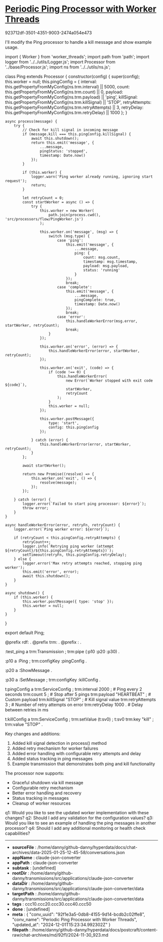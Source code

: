 # [Periodic Ping Processor with Worker Threads](https://claude.ai/chat/92f1e3a5-0db8-4155-9d14-bcdb2c02ffe8)

923712df-3501-4351-9003-2474a054e473

 I'll modify the Ping processor to handle a kill message and show example usage.

<antArtifact identifier="ping-processor-updated" type="application/vnd.ant.code" language="javascript" title="Ping.js">
import { Worker } from 'worker_threads';
import path from 'path';
import logger from '../../utils/Logger.js';
import Processor from '../base/Processor.js';
import ns from '../../utils/ns.js';

class Ping extends Processor {
    constructor(config) {
        super(config);
        this.worker = null;
        this.pingConfig = {
            interval: this.getPropertyFromMyConfig(ns.trm.interval) || 5000,
            count: this.getPropertyFromMyConfig(ns.trm.count) || 0,
            payload: this.getPropertyFromMyConfig(ns.trm.payload) || 'ping',
            killSignal: this.getPropertyFromMyConfig(ns.trm.killSignal) || 'STOP',
            retryAttempts: this.getPropertyFromMyConfig(ns.trm.retryAttempts) || 3,
            retryDelay: this.getPropertyFromMyConfig(ns.trm.retryDelay) || 1000
        };
    }

    async process(message) {
        try {
            // Check for kill signal in incoming message
            if (message.kill === this.pingConfig.killSignal) {
                await this.shutdown();
                return this.emit('message', { 
                    ...message, 
                    pingStatus: 'stopped',
                    timestamp: Date.now()
                });
            }

            if (this.worker) {
                logger.warn('Ping worker already running, ignoring start request');
                return;
            }

            let retryCount = 0;
            const startWorker = async () => {
                try {
                    this.worker = new Worker(
                        path.join(process.cwd(), 'src/processors/flow/PingWorker.js')
                    );

                    this.worker.on('message', (msg) => {
                        switch (msg.type) {
                            case 'ping':
                                this.emit('message', {
                                    ...message,
                                    ping: {
                                        count: msg.count,
                                        timestamp: msg.timestamp,
                                        payload: msg.payload,
                                        status: 'running'
                                    }
                                });
                                break;
                            case 'complete':
                                this.emit('message', { 
                                    ...message, 
                                    pingComplete: true,
                                    timestamp: Date.now()
                                });
                                break;
                            case 'error':
                                this.handleWorkerError(msg.error, startWorker, retryCount);
                                break;
                        }
                    });

                    this.worker.on('error', (error) => {
                        this.handleWorkerError(error, startWorker, retryCount);
                    });

                    this.worker.on('exit', (code) => {
                        if (code !== 0) {
                            this.handleWorkerError(
                                new Error(`Worker stopped with exit code ${code}`),
                                startWorker,
                                retryCount
                            );
                        }
                        this.worker = null;
                    });

                    this.worker.postMessage({
                        type: 'start',
                        config: this.pingConfig
                    });

                } catch (error) {
                    this.handleWorkerError(error, startWorker, retryCount);
                }
            };

            await startWorker();

            return new Promise((resolve) => {
                this.worker.on('exit', () => {
                    resolve(message);
                });
            });

        } catch (error) {
            logger.error(`Failed to start ping processor: ${error}`);
            throw error;
        }
    }

    async handleWorkerError(error, retryFn, retryCount) {
        logger.error(`Ping worker error: ${error}`);
        
        if (retryCount < this.pingConfig.retryAttempts) {
            retryCount++;
            logger.info(`Retrying ping worker (attempt ${retryCount}/${this.pingConfig.retryAttempts})`);
            setTimeout(retryFn, this.pingConfig.retryDelay);
        } else {
            logger.error('Max retry attempts reached, stopping ping worker');
            this.emit('error', error);
            await this.shutdown();
        }
    }

    async shutdown() {
        if (this.worker) {
            this.worker.postMessage({ type: 'stop' });
            this.worker = null;
        }
    }
}

export default Ping;
</antArtifact>

<antArtifact identifier="test-ping-app" type="application/vnd.ant.code" language="turtle" title="test_ping/transmissions.ttl">
@prefix rdf: <http://www.w3.org/1999/02/22-rdf-syntax-ns#> .
@prefix trm: <http://purl.org/stuff/transmission/> .
@prefix : <http://hyperdata.it/transmissions/> .

:test_ping a trm:Transmission ;
    trm:pipe (:p10 :p20 :p30) .

:p10 a :Ping ;
    trm:configKey :pingConfig .

:p20 a :ShowMessage .

:p30 a :SetMessage ;
    trm:configKey :killConfig .

t:pingConfig a trm:ServiceConfig ;
    trm:interval 2000 ;         # Ping every 2 seconds
    trm:count 5 ;               # Stop after 5 pings
    trm:payload "HEARTBEAT" ;   # Custom payload
    trm:killSignal "STOP" ;     # Kill signal value
    trm:retryAttempts 3 ;       # Number of retry attempts on error
    trm:retryDelay 1000 .      # Delay between retries in ms

t:killConfig a trm:ServiceConfig ;
    trm:setValue (t:sv0) ;
    t:sv0 trm:key "kill" ;
          trm:value "STOP" .
</antArtifact>

Key changes and additions:

1. Added kill signal detection in process() method
2. Added retry mechanism for worker failures
3. Added error handling with configurable retry attempts and delay
4. Added status tracking in ping messages
5. Example transmission that demonstrates both ping and kill functionality

The processor now supports:
- Graceful shutdown via kill message
- Configurable retry mechanism
- Better error handling and recovery
- Status tracking in messages
- Cleanup of worker resources

q1: Would you like to see the updated worker implementation with these changes?
q2: Should I add any validation for the configuration values?
q3: Would you like to see an example of handling the ping messages in another processor?
q4: Should I add any additional monitoring or health check capabilities?

---

* **sourceFile** : /home/danny/github-danny/hyperdata/docs/chat-archives/data-2025-01-25-12-45-58/conversations.json
* **appName** : claude-json-converter
* **appPath** : claude-json-converter
* **subtask** : [undefined]
* **rootDir** : /home/danny/github-danny/transmissions/src/applications/claude-json-converter
* **dataDir** : /home/danny/github-danny/transmissions/src/applications/claude-json-converter/data
* **targetPath** : /home/danny/github-danny/transmissions/src/applications/claude-json-converter/data
* **tags** : ccc10.ccc20.ccc30.ccc40.ccc50
* **done** : [undefined]
* **meta** : {
  "conv_uuid": "92f1e3a5-0db8-4155-9d14-bcdb2c02ffe8",
  "conv_name": "Periodic Ping Processor with Worker Threads",
  "updated_at": "2024-12-01T15:23:34.992302Z"
}
* **filepath** : /home/danny/github-danny/hyperdata/docs/postcraft/content-raw/chat-archives/md/92f1/2024-11-30_923.md